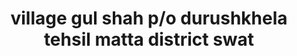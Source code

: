 ---
title: village gul shah p/o durushkhela tehsil matta district swat
url: /village-gul-shah-p-o-durushkhela-tehsil-matta-district-swat/
latitude: 35.026
longitude: 72.444
---